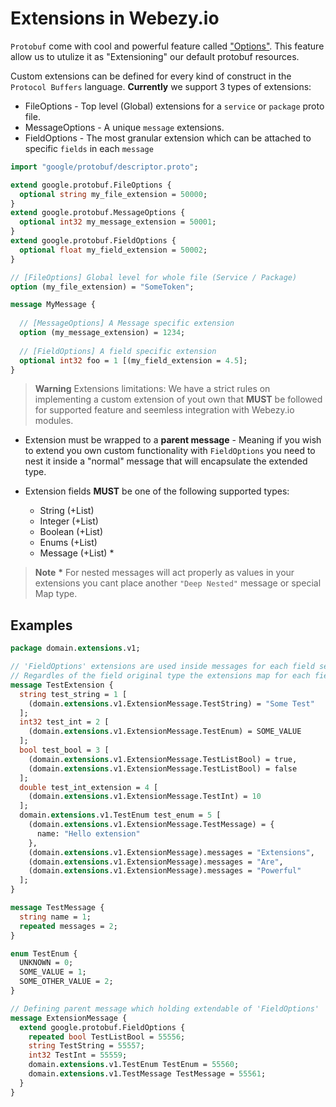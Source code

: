 # Extensions in Webezy.io

`Protobuf` come with cool and powerful feature called ["Options"](https://developers.google.com/protocol-buffers/docs/proto#options).
This feature allow us to utulize it as "Extensioning" our default protobuf resources.

Custom extensions can be defined for every kind of construct in the `Protocol Buffers` language.
__Currently__ we support 3 types of extensions:
- FileOptions - Top level (Global) extensions for a `service` or `package` proto file.
- MessageOptions - A unique `message` extensions.
- FieldOptions - The most granular extension which can be attached to specific `fields` in each `message`

```proto
import "google/protobuf/descriptor.proto";

extend google.protobuf.FileOptions {
  optional string my_file_extension = 50000;
}
extend google.protobuf.MessageOptions {
  optional int32 my_message_extension = 50001;
}
extend google.protobuf.FieldOptions {
  optional float my_field_extension = 50002;
}

// [FileOptions] Global level for whole file (Service / Package)
option (my_file_extension) = "SomeToken";

message MyMessage {
  
  // [MessageOptions] A Message specific extension
  option (my_message_extension) = 1234;
  
  // [FieldOptions] A field specific extension
  optional int32 foo = 1 [(my_field_extension = 4.5];
}

```

> __Warning__ Extensions limitations:
  We have a strict rules on implementing a custom extension of yout own that __MUST__ be followed for supported feature and seemless integration with Webezy.io modules.

  - Extension must be wrapped to a __parent message__ - Meaning if you wish to extend you own custom functionality with `FieldOptions` you need to nest it inside a "normal" message that will encapsulate the extended type.

  - Extension fields __MUST__ be one of the following supported types:
    * String (+List)
    * Integer (+List)
    * Boolean (+List)
    * Enums (+List) 
    * Message (+List) *

  > __Note__ __*__ For nested messages will act properly as values in your extensions you cant place another `"Deep Nested"` message or special Map type.

## Examples

```proto
package domain.extensions.v1;

// 'FieldOptions' extensions are used inside messages for each field seperatly,
// Regardles of the field original type the extensions map for each field is stand-alone.
message TestExtension {
  string test_string = 1 [
    (domain.extensions.v1.ExtensionMessage.TestString) = "Some Test"
  ];
  int32 test_int = 2 [
    (domain.extensions.v1.ExtensionMessage.TestEnum) = SOME_VALUE
  ];
  bool test_bool = 3 [
    (domain.extensions.v1.ExtensionMessage.TestListBool) = true,
    (domain.extensions.v1.ExtensionMessage.TestListBool) = false
  ];
  double test_int_extension = 4 [
    (domain.extensions.v1.ExtensionMessage.TestInt) = 10
  ];
  domain.extensions.v1.TestEnum test_enum = 5 [
    (domain.extensions.v1.ExtensionMessage.TestMessage) = {
      name: "Hello extension"
    },
    (domain.extensions.v1.ExtensionMessage).messages = "Extensions",
    (domain.extensions.v1.ExtensionMessage).messages = "Are",
    (domain.extensions.v1.ExtensionMessage).messages = "Powerful"
  ];
}

message TestMessage {
  string name = 1;
  repeated messages = 2;
}

enum TestEnum {
  UNKNOWN = 0;
  SOME_VALUE = 1;
  SOME_OTHER_VALUE = 2;
}

// Defining parent message which holding extendable of 'FieldOptions'
message ExtensionMessage {
  extend google.protobuf.FieldOptions {
    repeated bool TestListBool = 55556;
    string TestString = 55557;
    int32 TestInt = 55559;
    domain.extensions.v1.TestEnum TestEnum = 55560;
    domain.extensions.v1.TestMessage TestMessage = 55561;
  }
}
```